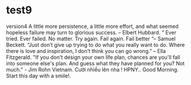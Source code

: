 # test9
version4
A little more persistence, a little more effort, and what seemed hopeless failure may turn to glorious success. – Elbert Hubbard.
” Ever tried. Ever failed. No matter. Try again. Fail again. Fail better “– Samuel Beckett.
“Just don’t give up trying to do what you really want to do. Where there is love and inspiration, I don’t think you can go wrong.” – Ella Fitzgerald.
"If you don't design your own life plan, chances are you'll fall into someone else's plan. And guess what they have planned for you? Not much." - Jim Rohn
Vietnam.
Cười nhiều lên nha !
HPNY..
Good Morning. Start this day with a smile!.
